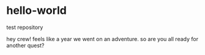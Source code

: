 # hello-world
test repository

hey crew!
feels like a year we went on an adventure. so are you all ready for another quest?
